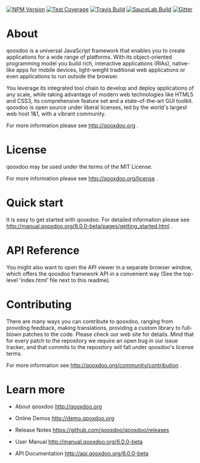 [![NPM Version][npm-image]][npm-url]
[![Test Coverage][coveralls-image]][coveralls-url]
[![Travis Build][travis-image]][travis-url]
[![SauceLab Build][saucelab-image]][saucelab-url]
[![Gitter][gitter-image]][gitter-url]

About
=====

qooxdoo is a universal JavaScript framework that enables you to create 
applications for a wide range of platforms. With its object-oriented 
programming model you build rich, interactive applications (RIAs), 
native-like apps for mobile devices, light-weight traditional web 
applications or even applications to run outside the browser.

You leverage its integrated tool chain to develop and deploy 
applications of any scale, while taking advantage of modern web 
technologies like HTML5 and CSS3, its comprehensive feature set and a 
state-of-the-art GUI toolkit. qooxdoo is open source under liberal 
licenses, led by the world's largest web host 1&1, with a vibrant 
community.

For more information please see http://qooxdoo.org .


License
=======

qooxdoo may be used under the terms of the MIT License.

For more information please see http://qooxdoo.org/license .


Quick start
===========

It is easy to get started with qooxdoo. For detailed information please
see http://manual.qooxdoo.org/6.0.0-beta/pages/getting_started.html .


API Reference
==============

You might also want to open the API viewer in a separate browser window,
which offers the qooxdoo framework API in a convenient way (See the
top-level 'index.html' file next to this readme).


Contributing
=============

There are many ways you can contribute to qooxdoo, ranging from providing
feedback, making translations, providing a custom library to full-blown patches
to the code. Please check our web site for details. Mind that for every patch to
the repository we require an open bug in our issue tracker, and that commits to
the repository will fall under qooxdoo's license terms.

For more information see http://qooxdoo.org/community/contribution .


Learn more
===========

* About qooxdoo
  http://qooxdoo.org

* Online Demos
  http://demo.qooxdoo.org

* Release Notes
  https://github.com/qooxdoo/qooxdoo/releases

* User Manual
  http://manual.qooxdoo.org/6.0.0-beta

* API Documentation
  http://api.qooxdoo.org/6.0.0-beta



[npm-image]: https://img.shields.io/npm/v/qooxdoo-sdk.svg
[npm-url]: https://npmjs.org/package/@qooxdoo/framework
[travis-image]: https://travis-ci.org/qooxdoo/qooxdoo.svg?branch=master
[travis-url]: https://travis-ci.org/qooxdoo/qooxdoo
[coveralls-image]: https://coveralls.io/repos/github/qooxdoo/qooxdoo/badge.svg?branch=master 
[coveralls-url]: https://coveralls.io/github/qooxdoo/qooxdoo?branch=master
[saucelab-image]: https://saucelabs.com/buildstatus/qx-core
[saucelab-url]: https://saucelabs.com/open_sauce/user/qx-core
[gitter-image]: https://badges.gitter.im/qooxdoo/qooxdoo.svg
[gitter-url]: https://gitter.im/qooxdoo/qooxdoo?utm_source=badge&utm_medium=badge&utm_campaign=pr-badge&utm_content=badge
